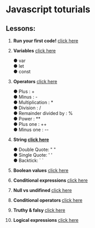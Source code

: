 # Javascript toturials

## Lessons:

<ol>
  <li><p><strong>Run your first code!</strong> <a href="./lesson01/index.js">click here<a/></p></li>
  <li><p><strong>Variables</strong> <a href="./lesson02/index.js">click here<a/></p></li> 
    <span>&#9679; var</span>
    <br>
    <span>&#9679; let</span>
    <br>
    <span>&#9679; const</span>
  <li><p><strong>Operators</strong> <a href="./lesson03/index.js">click here<a/></p></li>
    <span>&#9679; Plus : +</span>
    <br>
    <span>&#9679; Minus : -</span>
    <br>
    <span>&#9679; Multiplication : *</span>
    <br>
    <span>&#9679; Division : /</span>
    <br>
    <span>&#9679; Remainder divided by : %</span>
    <br>
    <span>&#9679; Power : **</span>
    <br>
    <span>&#9679; Plus one : ++</span>
    <br>
    <span>&#9679; Minus one : --</span>
  <li><p><strong>String <a href="./lesson04/index.js">click here<a/></strong></p></li>
    <span>&#9679; Double Quote: " "</span>
    <br>
     <span>&#9679; Single Quote: ' '</span>
    <br>
     <span>&#9679; Backtick: ` `</span>
  <li><p><strong>Boolean values</strong> <a href="./lesson05/index.js">click here<a/></p></li>
  <li><p><strong>Conditional expressions </strong> <a href="./lesson06/index.js">click here<a/></p></li>
  <li><p><strong>Null vs undifined </strong> <a href="./lesson07/index.js">click here<a/></p></li>
  <li><p><strong>Conditional operators </strong> <a href="./lesson08/index.js">click here<a/></p></li>
  <li><p><strong>Truthy & falsy </strong> <a href="./lesson09/index.js">click here<a/></p></li>
  <li><p><strong>Logical expressions </strong> <a href="./lesson10/index.js">click here<a/></p></li>

  
</ol>

